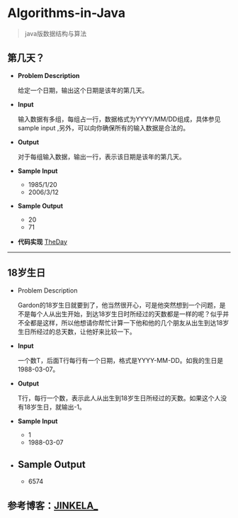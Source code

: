 # Algorithms-in-Java
>java版数据结构与算法

## 第几天？

- **Problem Description**

	给定一个日期，输出这个日期是该年的第几天。

- **Input**

	输入数据有多组，每组占一行，数据格式为YYYY/MM/DD组成，具体参见sample input ,另外，可以向你确保所有的输入数据是合法的。

- **Output**

	对于每组输入数据，输出一行，表示该日期是该年的第几天。

- **Sample Input**
	- 1985/1/20
	- 2006/3/12
 
- **Sample Output**
	- 20
	- 71 

- **代码实现**
[TheDay](https://github.com/mohong/Algorithms-in-Java/blob/master/TheDay.java)

----------

## 18岁生日

- Problem Description

	Gardon的18岁生日就要到了，他当然很开心，可是他突然想到一个问题，是不是每个人从出生开始，到达18岁生日时所经过的天数都是一样的呢？似乎并不全都是这样，所以他想请你帮忙计算一下他和他的几个朋友从出生到达18岁生日所经过的总天数，让他好来比较一下。

- **Input**

	一个数T，后面T行每行有一个日期，格式是YYYY-MM-DD。如我的生日是1988-03-07。

- **Output**

	T行，每行一个数，表示此人从出生到18岁生日所经过的天数。如果这个人没有18岁生日，就输出-1。

- **Sample Input**
	- 1
	- 1988-03-07

- **Sample Output**
	- 
	- 6574


## 参考博客：[JINKELA_](http://blog.csdn.net/GoodLuckAC/article/category/5665809)